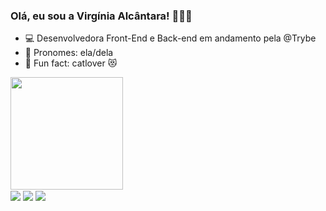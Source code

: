 ### Olá, eu sou a Virgínia Alcântara! 🙋🏻‍♀️

- 💻 Desenvolvedora Front-End e Back-end em andamento pela @Trybe
- 💜 Pronomes: ela/dela
- 🔎 Fun fact: catlover 😻

 <div>
  <a href="https://github.com/vihvasc">
  <img height="180em" src="https://github-readme-stats.vercel.app/api/top-langs/?username=vihvasc&layout=compact&langs_count=7&theme=dracula"/>
</div>
  
  <div> 
  <a href="https://instagram.com/vihvasc" target="_blank"><img align="center" src="https://img.shields.io/badge/-Instagram-%23E4405F?style=for-the-badge&logo=instagram&logoColor=white" target="_blank"></a>
  <a href = "mailto:vihvasc@gmail.com"><img align="center" src="https://img.shields.io/badge/-Gmail-%23333?style=for-the-badge&logo=gmail&logoColor=white" target="_blank"></a>
  <a href="https://www.linkedin.com/in/vihvasc" target="_blank"><img align="center" src="https://img.shields.io/badge/-LinkedIn-%230077B5?style=for-the-badge&logo=linkedin&logoColor=white" target="_blank"></a> 
 </div>
